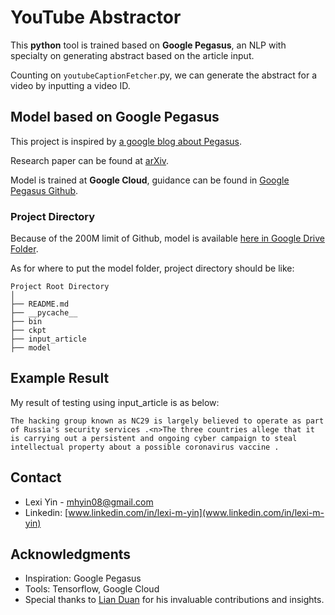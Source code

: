 # YouTube Abstractor

This **python** tool is trained based on **Google Pegasus**, an NLP with specialty on generating abstract based on the article input. 

Counting on `youtubeCaptionFetcher`.py, we can generate the abstract for a video by inputting a video ID. 

## Model based on Google Pegasus

This project is inspired by [a google blog about Pegasus](https://ai.googleblog.com/2020/06/pegasus-state-of-art-model-for.html).

Research paper can be found at [arXiv](https://arxiv.org/abs/1912.08777). 

Model is trained at **Google Cloud**, guidance can be found in [Google Pegasus Github](https://github.com/google-research/pegasus). 

### Project Directory

Because of the 200M limit of Github, model is available [here in Google Drive Folder](https://drive.google.com/drive/folders/1OcntRJuJJ2V_lED7AKQ9U0arScHMgNoJ?usp=sharing).   

As for where to put the model folder, project directory should be like: 
```plaintext
Project Root Directory
│
├── README.md
├── __pycache__
├── bin
├── ckpt
├── input_article
├── model
```
## Example Result

My result of testing using input_article is as below: 
```plaintext
The hacking group known as NC29 is largely believed to operate as part of Russia's security services .<n>The three countries allege that it is carrying out a persistent and ongoing cyber campaign to steal intellectual property about a possible coronavirus vaccine .
```

## Contact 
- Lexi Yin - [mhyin08@gmail.com](mailto:mhyin08@gmail.com)   
- Linkedin: [www.linkedin.com/in/lexi-m-yin](www.linkedin.com/in/lexi-m-yin)

## Acknowledgments
- Inspiration: Google Pegasus
- Tools: Tensorflow, Google Cloud
- Special thanks to [Lian Duan](https://www.linkedin.com/in/lian-duan-8aa69b239/) for his invaluable contributions and insights.
